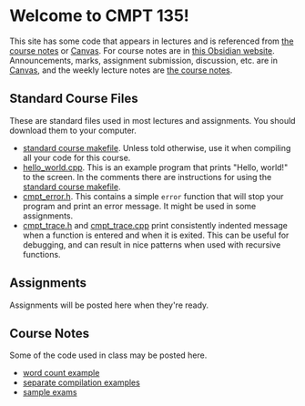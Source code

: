 # Welcome to CMPT 135!

This site has some code that appears in lectures and is referenced from [the
course notes](https://publish.obsidian.md/cmpt135) or [Canvas](sfu.canvas.ca).
For course notes are in [this Obsidian
website](https://publish.obsidian.md/cmpt135). Announcements, marks, assignment
submission, discussion, etc. are in [Canvas](sfu.canvas.ca), and the weekly
lecture notes are [the course notes](https://publish.obsidian.md/cmpt135).

## Standard Course Files

These are standard files used in most lectures and assignments. You should
download them to your computer.

- [standard course makefile](starter_files/makefile). Unless told otherwise, use
  it when compiling all your code for this course.
- [hello_world.cpp](starter_files/hello_world.cpp). This is an example program
  that prints "Hello, world!" to the screen. In the comments there are
  instructions for using the [standard course makefile](starter_files/makefile).
- [cmpt_error.h](starter_files/cmpt_error.h). This contains a simple `error`
  function that will stop your program and print an error message. It might be
  used in some assignments.
- [cmpt_trace.h](starter_files/cmpt_trace.h) and
  [cmpt_trace.cpp](cmpt_trace.cpp) print consistently indented message when a
  function is entered and when it is exited. This can be useful for debugging,
  and can result in nice patterns when used with recursive functions.

## Assignments

Assignments will be posted here when they're ready.

## Course Notes

Some of the code used in class may be posted here.

- [word count example](wordcount/)
- [separate compilation examples](separate_compilation/)
- [sample exams](sample_exams/)
